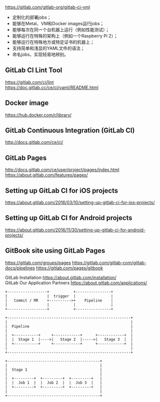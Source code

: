 
https://gitlab.com/gitlab-org/gitlab-ci-yml	

* 定制化的部署jobs；
* 能够在Metal、VM和Docker images运行jobs；
* 能够每次在同一个台机器上运行（例如性能测试）；
* 能够运行在特殊的架构上（例如一个Raspberry Pi 2）；
* 能够运行在特殊地方或特定证书的机器上；
* 支持简单和浅显的YAML文件的语法；
* 命名jobs，实现轻易地辨别。

## GitLab CI Lint Tool
https://gitlab.com/ci/lint	
https://doc.gitlab.cc/ce/ci/yaml/README.html    

## Docker image
https://hub.docker.com/r/library/	

## GitLab Continuous Integration (GitLab CI) 
http://docs.gitlab.com/ce/ci/	

## GitLab Pages
http://docs.gitlab.com/ce/user/project/pages/index.html
https://about.gitlab.com/features/pages/


## Setting up GitLab CI for iOS projects
https://about.gitlab.com/2016/03/10/setting-up-gitlab-ci-for-ios-projects/	
## Setting up GitLab CI for Android projects	
https://about.gitlab.com/2016/11/30/setting-up-gitlab-ci-for-android-projects/	

## GitBook site using GitLab Pages	
https://gitlab.com/groups/pages 
https://gitlab.com/gitlab-com/gitlab-docs/pipelines 
https://gitlab.com/pages/gitbook	

GitLab Installation 
https://about.gitlab.com/installation/  
GitLab Our Application Partners 
https://about.gitlab.com/applications/   

```
+------------------+           +----------------+
|                  |  trigger  |                |
|   Commit / MR    +---------->+    Pipeline    |
|                  |           |                |
+------------------+           +----------------+
```
```
+--------------------------------------------------------+
|                                                        |
|  Pipeline                                              |
|                                                        |
|  +-----------+     +------------+      +------------+  |
|  |  Stage 1  |---->|   Stage 2  |----->|   Stage 3  |  |
|  +-----------+     +------------+      +------------+  |
|                                                        |
+--------------------------------------------------------+

```

```
+------------------------------------------+
|                                          |
|  Stage 1                                 |
|                                          |
|  +---------+  +---------+  +---------+   |
|  |  Job 1  |  |  Job 2  |  |  Job 3  |   |
|  +---------+  +---------+  +---------+   |
|                                          |
+------------------------------------------+
```
